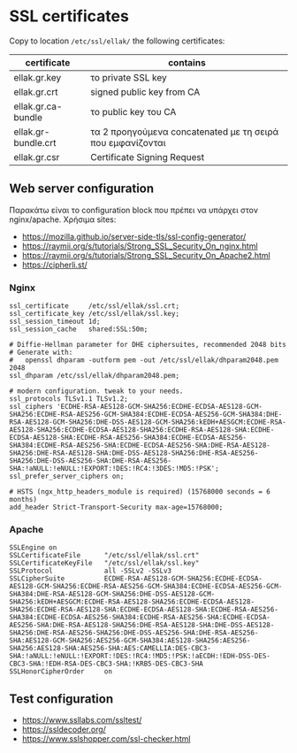 # SSL certificates

Copy to location `/etc/ssl/ellak/` the following certificates:

| certificate | contains |
| ----------- | -------- |
| ellak.gr.key | το private SSL key |
| ellak.gr.crt | signed public key from CA |
| ellak.gr.ca-bundle | το public key του CA |
| ellak.gr-bundle.crt | τα 2 προηγούμενα concatenated με τη σειρά που εμφανίζονται |
| ellak.gr.csr | Certificate Signing Request |

## Web server configuration

Παρακάτω είναι το configuration block που πρέπει να υπάρχει στον nginx/apache.
Χρήσιμα sites:

* https://mozilla.github.io/server-side-tls/ssl-config-generator/
* https://raymii.org/s/tutorials/Strong_SSL_Security_On_nginx.html
* https://raymii.org/s/tutorials/Strong_SSL_Security_On_Apache2.html
* https://cipherli.st/

### Nginx

```
ssl_certificate     /etc/ssl/ellak/ssl.crt;
ssl_certificate_key /etc/ssl/ellak/ssl.key;
ssl_session_timeout 1d;
ssl_session_cache   shared:SSL:50m;

# Diffie-Hellman parameter for DHE ciphersuites, recommended 2048 bits
# Generate with:
#   openssl dhparam -outform pem -out /etc/ssl/ellak/dhparam2048.pem 2048
ssl_dhparam /etc/ssl/ellak/dhparam2048.pem;

# modern configuration. tweak to your needs.
ssl_protocols TLSv1.1 TLSv1.2;
ssl_ciphers 'ECDHE-RSA-AES128-GCM-SHA256:ECDHE-ECDSA-AES128-GCM-SHA256:ECDHE-RSA-AES256-GCM-SHA384:ECDHE-ECDSA-AES256-GCM-SHA384:DHE-RSA-AES128-GCM-SHA256:DHE-DSS-AES128-GCM-SHA256:kEDH+AESGCM:ECDHE-RSA-AES128-SHA256:ECDHE-ECDSA-AES128-SHA256:ECDHE-RSA-AES128-SHA:ECDHE-ECDSA-AES128-SHA:ECDHE-RSA-AES256-SHA384:ECDHE-ECDSA-AES256-SHA384:ECDHE-RSA-AES256-SHA:ECDHE-ECDSA-AES256-SHA:DHE-RSA-AES128-SHA256:DHE-RSA-AES128-SHA:DHE-DSS-AES128-SHA256:DHE-RSA-AES256-SHA256:DHE-DSS-AES256-SHA:DHE-RSA-AES256-SHA:!aNULL:!eNULL:!EXPORT:!DES:!RC4:!3DES:!MD5:!PSK';
ssl_prefer_server_ciphers on;

# HSTS (ngx_http_headers_module is required) (15768000 seconds = 6 months)
add_header Strict-Transport-Security max-age=15768000;
```

### Apache

```
SSLEngine on
SSLCertificateFile      "/etc/ssl/ellak/ssl.crt"
SSLCertificateKeyFile   "/etc/ssl/ellak/ssl.key"
SSLProtocol             all -SSLv2 -SSLv3
SSLCipherSuite          ECDHE-RSA-AES128-GCM-SHA256:ECDHE-ECDSA-AES128-GCM-SHA256:ECDHE-RSA-AES256-GCM-SHA384:ECDHE-ECDSA-AES256-GCM-SHA384:DHE-RSA-AES128-GCM-SHA256:DHE-DSS-AES128-GCM-SHA256:kEDH+AESGCM:ECDHE-RSA-AES128-SHA256:ECDHE-ECDSA-AES128-SHA256:ECDHE-RSA-AES128-SHA:ECDHE-ECDSA-AES128-SHA:ECDHE-RSA-AES256-SHA384:ECDHE-ECDSA-AES256-SHA384:ECDHE-RSA-AES256-SHA:ECDHE-ECDSA-AES256-SHA:DHE-RSA-AES128-SHA256:DHE-RSA-AES128-SHA:DHE-DSS-AES128-SHA256:DHE-RSA-AES256-SHA256:DHE-DSS-AES256-SHA:DHE-RSA-AES256-SHA:AES128-GCM-SHA256:AES256-GCM-SHA384:AES128-SHA256:AES256-SHA256:AES128-SHA:AES256-SHA:AES:CAMELLIA:DES-CBC3-SHA:!aNULL:!eNULL:!EXPORT:!DES:!RC4:!MD5:!PSK:!aECDH:!EDH-DSS-DES-CBC3-SHA:!EDH-RSA-DES-CBC3-SHA:!KRB5-DES-CBC3-SHA
SSLHonorCipherOrder     on
```

## Test configuration

* https://www.ssllabs.com/ssltest/
* https://ssldecoder.org/
* https://www.sslshopper.com/ssl-checker.html
